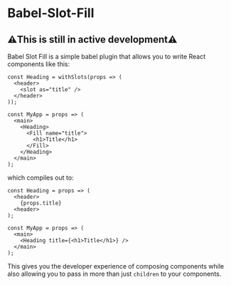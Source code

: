 # Babel-Slot-Fill 

## ⚠️**This is still in active development**⚠️

Babel Slot Fill is a simple babel plugin that allows you to write React components like this:

```JSX
const Heading = withSlots(props => (
  <header>
    <slot as="title" />
  </header>
));

const MyApp = props => (
  <main>
    <Heading>
      <Fill name="title">
        <h1>Title</h1>
      </Fill>
    </Heading>
  </main>
);
```

which compiles out to:

```JSX
const Heading = props => (
  <header>
    {props.title}
  <header>
);

const MyApp = props => (
  <main>
    <Heading title={<h1>Title</h1>} />
  </main>
);
```

This gives you the developer experience of composing components while also allowing you to pass in more than just `children` to
your components.

